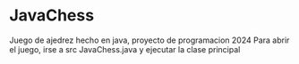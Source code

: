 # JavaChess
 Juego de ajedrez hecho en java, proyecto de programacion 2024
 Para abrir el juego, irse a src JavaChess.java y ejecutar la clase principal
